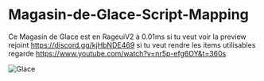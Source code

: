 # Magasin-de-Glace-Script-Mapping
Ce Magasin de Glace est en RageuiV2 à 0.01ms si tu veut voir la preview rejoint https://discord.gg/kjHbNDE469
si tu veut rendre les items utilisables regarde https://www.youtube.com/watch?v=nr5p-efg6OY&t=360s


![Glace](https://user-images.githubusercontent.com/88659966/141683369-63c0d453-d1c4-4c00-bf63-f39b9bef4ac9.PNG)
